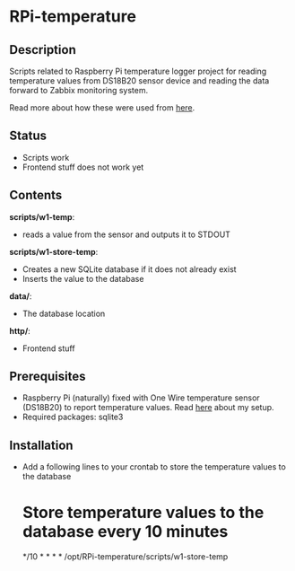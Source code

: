 # RPi-temperature

## Description

Scripts related to Raspberry Pi temperature logger project for reading temperature values from DS18B20 sensor device and reading the data forward to Zabbix monitoring system.

Read more about how these were used from [here](http://humbletux.blogspot.com/2012/12/yet-another-raspberry-pi-temperature.html).

## Status

- Scripts work
- Frontend stuff does not work yet

## Contents

__scripts/w1-temp__:
  - reads a value from the sensor and outputs it to STDOUT

__scripts/w1-store-temp__:
  - Creates a new SQLite database if it does not already exist
  - Inserts the value to the database

__data/__:
  - The database location

__http/__:
  - Frontend stuff

## Prerequisites

- Raspberry Pi (naturally) fixed with One Wire temperature sensor (DS18B20) to report temperature values. Read [here](http://humbletux.blogspot.com/2012/12/yet-another-raspberry-pi-temperature.html) about my setup.
- Required packages: sqlite3

## Installation

- Add a following lines to your crontab to store the temperature values to the database
    # Store temperature values to the database every 10 minutes
    */10 * * * * /opt/RPi-temperature/scripts/w1-store-temp
